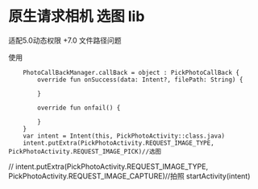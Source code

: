 # 原生请求相机 选图 lib
适配5.0动态权限 +7.0 文件路径问题


使用



        PhotoCallBackManager.callBack = object : PickPhotoCallBack {
            override fun onSuccess(data: Intent?, filePath: String) {

            }

            override fun onfail() {

            }
        }
        var intent = Intent(this, PickPhotoActivity::class.java)
        intent.putExtra(PickPhotoActivity.REQUEST_IMAGE_TYPE, PickPhotoActivity.REQUEST_IMAGE_PICK)//选图
//        intent.putExtra(PickPhotoActivity.REQUEST_IMAGE_TYPE, PickPhotoActivity.REQUEST_IMAGE_CAPTURE)//拍照
        startActivity(intent)

